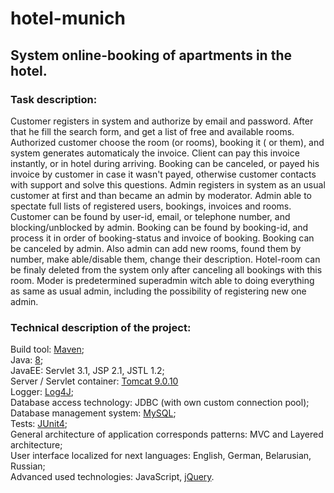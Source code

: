 # hotel-munich

## System online-booking of apartments in the hotel.

### Task description:
   Customer registers in system and authorize by email and password. After that he fill the search form, and get a list of free and available rooms. Authorized customer choose the room (or rooms),  booking it ( or them), and system generates automaticaly the invoice. Client can pay this invoice instantly, or in hotel during arriving. Booking can be canceled, or payed his invoice by customer in case it wasn't payed, otherwise customer contacts with support and solve this questions.
   Admin registers in system as an usual customer at first and than became an admin by moderator. Admin able to spectate full lists of registered users, bookings, invoices and rooms. Customer can be found  by user-id, email, or telephone number, and blocking/unblocked by admin. Booking can be found by booking-id, and process it in order of booking-status and invoice of booking. Booking can be canceled by admin. Also admin can add new rooms, found them by number, make able/disable them, change their description. Hotel-room can be finaly deleted from the system only after canceling all bookings with this room.
   Moder is predetermined superadmin witch able to doing everything as same as usual admin, including the possibility of registering new one admin.

### Technical description of the project:
Build tool: [Maven](http://maven.apache.org/); <br>
Java: [8](https://javaee.github.io/javaee-spec/javadocs/); <br>
JavaEE: Servlet 3.1, JSP 2.1, JSTL 1.2; <br>
Server / Servlet container: [Tomcat 9.0.10](https://archive.apache.org/dist/tomcat/tomcat-9/v9.0.10/) <br>
Logger: [Log4J](https://logging.apache.org/log4j/2.x/); <br>
Database access technology: JDBC (with own custom connection pool);<br>
Database management system: [MySQL](https://www.mysql.com/); <br>
Tests: [JUnit4](https://junit.org/junit4/); <br>
General architecture of application corresponds patterns: MVC and Layered architecture; <br>
User interface localized for next languages: English, German, Belarusian, Russian; <br>
Advanced used technologies: JavaScript, [jQuery](http://jqueryui.com/).
